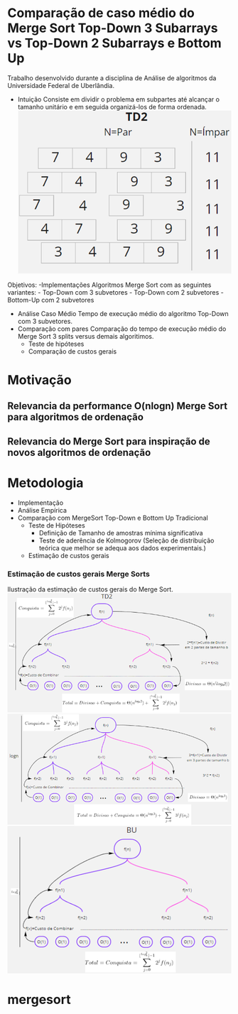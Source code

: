 <!-- Project -->
# Comparação de caso médio do Merge Sort Top-Down 3 Subarrays vs Top-Down 2 Subarrays e Bottom Up
Trabalho desenvolvido durante a disciplina de Análise de algoritmos da Universidade Federal de Uberlândia.
- Intuição Consiste em dividir o problema em subpartes até alcançar o tamanho unitário e em seguida
organizá-los de forma ordenada.
![Ilustração do Merge Sort Top Down 2 Subarrays.](/images/td2.png)

Objetivos:
-Implementações Algoritmos Merge Sort com as seguintes variantes:
	- Top-Down com 3 subvetores
	- Top-Down com 2 subvetores
	- Bottom-Up com 2 subvetores
- Análise Caso Médio Tempo de execução médio do algoritmo Top-Down com 3
subvetores.
- Comparação com pares Comparação do tempo de execução médio do Merge Sort 3
splits versus demais algoritimos.
	- Teste de hipóteses
	- Comparação de custos gerais

<!-- Motivation -->
# Motivação
## Relevancia da performance O(nlogn) Merge Sort para algoritmos de ordenação
## Relevancia do Merge Sort para inspiração de novos algoritmos de ordenação

# Metodologia
- Implementação
- Análise Empírica
- Comparação com MergeSort Top-Down e Bottom Up Tradicional
	- Teste de Hipóteses
		- Definição de Tamanho de amostras mínima significativa
		- Teste de aderência de Kolmogorov (Seleção de distribuição teórica que melhor se adequa aos dados experimentais.)
	- Estimação de custos gerais

### Estimação de custos gerais Merge Sorts
Ilustração da estimação de custos gerais do Merge Sort.
![Ilustração da estimação de custos gerais do Merge Sort Top Down 2 Subarrays.](/images/td2_analise.png)
![Ilustração da estimação de custos gerais do Merge Sort Top Down 3 Subarrays.](/images/td3_analise.png)
![Ilustração da estimação de custos gerais do Merge Sort Bottom Up.](/images/bu_analise.png)


<!-- TODO: Installation -->
<!-- TODO: Tests -->
<!-- TODO: How to use? -->
<!-- Credits -->
<!-- TODO: License -->
# mergesort

